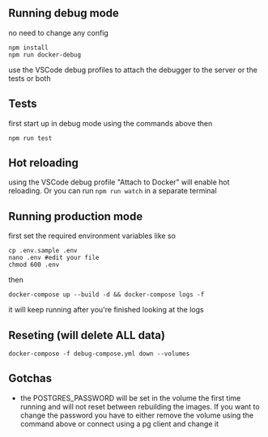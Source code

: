 ## Running debug mode
no need to change any config

```
npm install
npm run docker-debug
```

use the VSCode debug profiles to attach the debugger to the server or the tests or both

## Tests
first start up in debug mode using the commands above then

`npm run test`

## Hot reloading
using the VSCode debug profile "Attach to Docker" will enable hot reloading. Or you can run `npm run watch` in a separate terminal

## Running production mode

first set the required environment variables like so

```
cp .env.sample .env
nano .env #edit your file
chmod 600 .env
```

then

```
docker-compose up --build -d && docker-compose logs -f
```
it will keep running after you're finished looking at the logs

## Reseting (will delete ALL data)

`docker-compose -f debug-compose.yml down --volumes`

## Gotchas
- the POSTGRES_PASSWORD will be set in the volume the first time running and will not reset between rebuilding the images. If you want to change the password you have to either remove the volume using the command above or connect using a pg client and change it